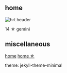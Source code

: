 ## home
![hrt header](https://user-images.githubusercontent.com/118266830/203076386-93776b0e-ca9e-406d-84cd-32e333b1a650.jpg)

14 ☆ gemini

## miscellaneous

[home](##home)
<a href="##home">home ☆</a>

theme: jekyll-theme-minimal
